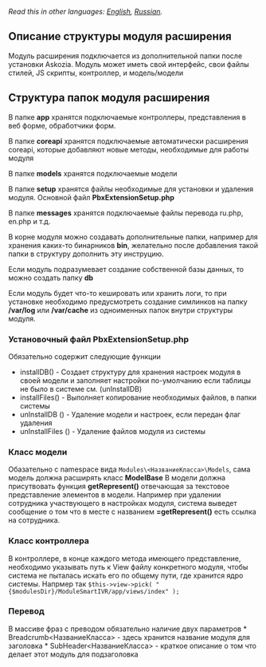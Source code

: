 *Read this in other languages: [English](README.md), [Russian](README.ru.md).*

## Описание структуры модуля расширения ##

Модуль расширения подключается из дополнительной папки после установки Askozia.
Модуль может иметь свой интерфейс, свои файлы стилей, JS скрипты, контроллер, и модель/модели

## Структура папок модуля расширения ##

В папке **app** хранятся подключаемые контроллеры, представления в веб форме, обработчики форм.

В папке **coreapi** хранятся подключаемые автоматически расширения coreapi, которые добавляют новые методы, необходимые для работы модуля

В папке **models** хранятся подключаемые модели

В папке **setup** хранятся файлы необходимые для установки и удаления модуля. Основной файл **PbxExtensionSetup.php**

В папке **messages** хранятся подключаемые файлы перевода ru.php, en.php и т.д.

В корне модуля можно создавать дополнительные папки, например для хранения каких-то бинарников **bin**, желательно после добавления такой папки в структуру дополнить эту инструцию.

Если модуль подразумевает создание собственной базы данных, то можно создать папку **db**

Если модуль будет что-то кешировать или хранить логи, то при установке необходимо предусмотреть создание симлинков на папку **/var/log** или **/var/cache** из одноименных папок внутри структуры модуля.


### Установочный файл  PbxExtensionSetup.php ###
Обязательно содержит следующие функции
  * installDB() - Создает структуру для хранения настроек модуля в своей модели и заполняет настройки по-умолчанию если таблицы не было в системе см. (unInstallDB)
  * installFiles() - Выполняет копирование необходимых файлов, в папки системы
  * unInstallDB () - Удаление модели и настроек, если передан флаг удаления
  * unInstallFiles () - Удаление файлов модуля из системы

### Класс модели ###
Обазательно с namespace вида `Modules\<НазваниеКласса>\Models`, сама модель должна расширять класс **ModelBase**
В модели должна присутвовать функция **getRepresent()** отвечающая за текстовое представление элементов в модели. Например при удалении сотрудника участвующего в настройках модуля, система выведет сообщение о том что в месте с названием **=getRepresent()** есть ссылка на сотрудника.

### Класс контроллера ###
В контроллере, в конце каждого метода имеющего представление, необходимо указывать путь к View файлу конкретного модуля, чтобы система не пыталась искать его по общему пути, где хранится ядро системы.
Напрмер так
`$this->view->pick( "{$modulesDir}/ModuleSmartIVR/app/views/index" );`

### Перевод ###
В массиве фраз с преводом обязательно наличие двух параметров
	* Breadcrumb<НазваниеКласса> - здесь хранится название модуля для заголовка
	* SubHeader<НазваниеКласса> - краткое описание о том что делает этот модуль для подзаголовка